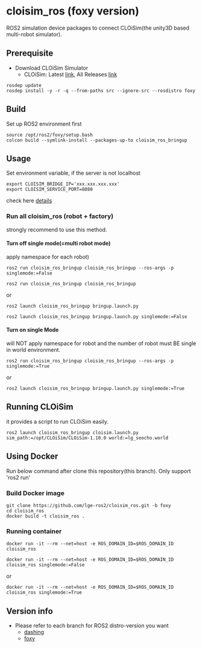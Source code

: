 # cloisim_ros (foxy version)

ROS2 simulation device packages to connect CLOiSim(the unity3D based multi-robot simulator).

## Prerequisite

- Download CLOiSim Simulator
  - CLOiSim: Latest [link](https://github.com/lge-ros2/cloisim/releases/latest), All Releases [link](https://github.com/lge-ros2/cloisim/releases)

```shell
rosdep update
rosdep install -y -r -q --from-paths src --ignore-src --rosdistro foxy
```

## Build

Set up ROS2 environment first

```shell
source /opt/ros2/foxy/setup.bash
colcon build --symlink-install --packages-up-to cloisim_ros_bringup
```

## Usage

Set environment variable, if the server is not localhost

```shell
export CLOISIM_BRIDGE_IP='xxx.xxx.xxx.xxx'
export CLOISIM_SERVICE_PORT=8080
```

check here [details](https://github.com/lge-ros2/cloisim_ros/tree/foxy/cloisim_ros_bringup)

### Run all cloisim_ros (robot + factory)

strongly recommend to use this method.

#### Turn off single mode(=multi robot mode)

apply namespace for each robot)

```shell
ros2 run cloisim_ros_bringup cloisim_ros_bringup --ros-args -p singlemode:=False

ros2 run cloisim_ros_bringup cloisim_ros_bringup
```

or

```shell
ros2 launch cloisim_ros_bringup bringup.launch.py

ros2 launch cloisim_ros_bringup bringup.launch.py singlemode:=False
```

#### Turn on single Mode

will NOT apply namespace for robot and the number of robot must BE single in world environment.

```shell
ros2 run cloisim_ros_bringup cloisim_ros_bringup --ros-args -p singlemode:=True
```

or

```shell
ros2 launch cloisim_ros_bringup bringup.launch.py singlemode:=True
```

## Running CLOiSim

it provides a script to run CLOiSim easily.

```shell
ros2 launch cloisim_ros_bringup cloisim.launch.py sim_path:=/opt/CLOiSim/CLOiSim-1.10.0 world:=lg_seocho.world
```

## Using Docker

Run below command after clone this repository(this branch). Only support 'ros2 run'

### Build Docker image

```shell
git clone https://github.com/lge-ros2/cloisim_ros.git -b foxy
cd cloisim_ros
docker build -t cloisim_ros .
```

### Running container

```shell
docker run -it --rm --net=host -e ROS_DOMAIN_ID=$ROS_DOMAIN_ID cloisim_ros

docker run -it --rm --net=host -e ROS_DOMAIN_ID=$ROS_DOMAIN_ID cloisim_ros singlemode:=False
```

or

```shell
docker run -it --rm --net=host -e ROS_DOMAIN_ID=$ROS_DOMAIN_ID cloisim_ros singlemode:=True
```

## Version info

- Please refer to each branch for ROS2 distro-version you want
  - [dashing](https://github.com/lge-ros2/sim_device/tree/dashing)
  - [foxy](https://github.com/lge-ros2/cloisim_ros/tree/foxy)
